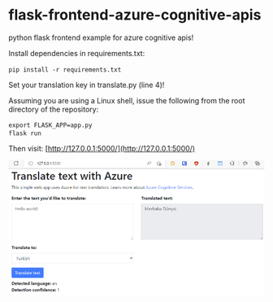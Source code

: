 # flask-frontend-azure-cognitive-apis
python flask frontend example for azure cognitive apis!

Install dependencies in requirements.txt:

`pip install -r requirements.txt`

Set your translation key in translate.py (line 4)!

Assuming you are using a Linux shell, issue the following from the root directory of the repository:

```
export FLASK_APP=app.py
flask run
```

Then visit:
[http://127.0.0.1:5000/](http://127.0.0.1:5000/)

![Screenshot](https://raw.githubusercontent.com/truehand/flask-frontend-azure-cognitive-apis/main/Screenshot.png)